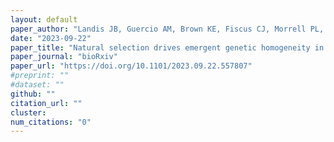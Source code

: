 ```yaml
---
layout: default
paper_author: "Landis JB, Guercio AM, Brown KE, Fiscus CJ, Morrell PL, Koenig D"
date: "2023-09-22"
paper_title: "Natural selection drives emergent genetic homogeneity in a century-scale experiment with barley"
paper_journal: "bioRxiv"
paper_url: "https://doi.org/10.1101/2023.09.22.557807"
#preprint: ""
#dataset: ""
github: ""
citation_url: ""
cluster:
num_citations: "0"
---
```


